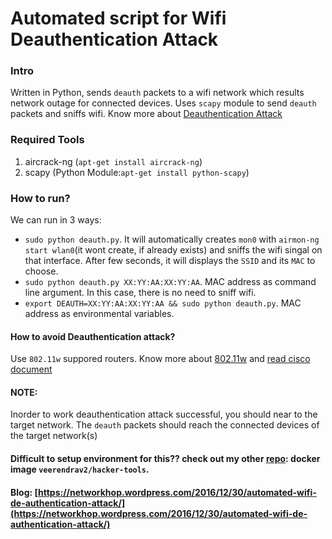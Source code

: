 # Automated script for Wifi Deauthentication Attack
### Intro
Written in Python, sends `deauth` packets to a wifi network which results network outage for connected devices. Uses `scapy` module to send `deauth` packets and sniffs wifi.
Know more about [Deauthentication Attack](https://en.wikipedia.org/wiki/Wi-Fi_deauthentication_attack)

### Required Tools
1. aircrack-ng (`apt-get install aircrack-ng`)
2. scapy (Python Module:`apt-get install python-scapy`)

### How to run?
We can run in 3 ways:
* `sudo python deauth.py`. It will automatically creates `mon0` with `airmon-ng start wlan0`(it wont create, if already exists) and sniffs the wifi singal on that interface. After few seconds, it will displays the `SSID` and its `MAC` to choose.
* `sudo python deauth.py XX:YY:AA:XX:YY:AA`. MAC address as command line argument. In this case, there is no need to sniff wifi.
* `export DEAUTH=XX:YY:AA:XX:YY:AA && sudo python deauth.py`. MAC address as environmental variables.

#### How to avoid Deauthentication attack?
Use `802.11w` suppored routers. Know more about [802.11w](https://en.wikipedia.org/wiki/IEEE_802.11w-2009) and [read cisco document](http://www.cisco.com/c/en/us/td/docs/wireless/controller/technotes/5700/software/release/ios_xe_33/11rkw_DeploymentGuide/b_802point11rkw_deployment_guide_cisco_ios_xe_release33/b_802point11rkw_deployment_guide_cisco_ios_xe_release33_chapter_0100.pdf)

#### NOTE: 
Inorder to work deauthentication attack successful, you should near to the target network. The `deauth` packets should reach the connected devices of the target network(s)

#### Difficult to setup environment for this?? check out my other [repo](https://github.com/veerendra2/hacker-tools): docker image `veerendrav2/hacker-tools`.

#### Blog: [https://networkhop.wordpress.com/2016/12/30/automated-wifi-de-authentication-attack/](https://networkhop.wordpress.com/2016/12/30/automated-wifi-de-authentication-attack/)
